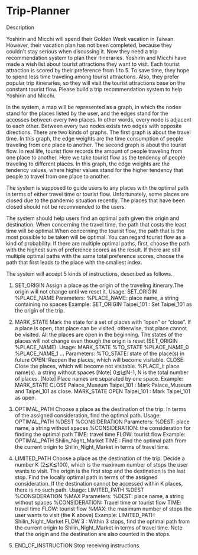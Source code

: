 # Trip-Planner

Description

Yoshirin and Micchi will spend their Golden Week vacation in Taiwan. However, their vacation plan has not been completed, because they couldn't stay serious when discussing it. Now they need a trip recommendation system to plan their itineraries. Yoshirin and Micchi have made a wish list about tourist attractions they want to visit. Each tourist attraction is scored by their preference from 1 to 5. To save time, they hope to spend less time traveling among tourist attractions. Also, they prefer popular trip itineraries, so they will visit the tourist attractions base on the constant tourist flow. Please build a trip recommendation system to help Yoshirin and Micchi.

In the system, a map will be represented as a graph, in which the nodes stand for the places listed by the user, and the edges stand for the accesses between every two places. In other words, every node is adjacent to each other. Between every two nodes exists two edges with opposite directions. There are two kinds of graphs. The first graph is about the travel time. In this graph, the edge weights are the time consumption of people traveling from one place to another. The second graph is about the tourist flow. In real life, tourist flow records the amount of people traveling from one place to another. Here we take tourist flow as the tendency of people traveling to different places. In this graph, the edge weights are the tendency values, where higher values stand for the higher tendency that people to travel from one place to another.

The system is supposed to guide users to any places with the optimal path in terms of either travel time or tourist flow. Unfortunately, some places are closed due to the pandemic situation recently. The places that have been closed should not be recommended to the users.

The system should help users find an optimal path given the origin and destination. When concerning the travel time, the path that costs the least time will be optimal.When concerning the tourist flow, the path that is the most possible to be taken will be optimal. You can regard tourist flow as a kind of probability. If there are multiple optimal paths, first, choose the path with the highest sum of preference scores as the result. If there are still multiple optimal paths with the same total preference scores, choose the path that first leads to the place with the smallest index.

The system will accept 5 kinds of instructions, described as follows.

1. SET_ORIGIN
Assign a place as the origin of the traveling itinerary.The origin will not change until we reset it.
Usage: SET_ORIGIN %PLACE_NAME
Parameters:
%PLACE_NAME: place name, a string containing no spaces
Example:
SET_ORIGIN Taipei_101 : Set Taipei_101 as the origin of the trip.

2. MARK_STATE
Mark the state for a set of places with “open” or “close”. If a place is open, that place can be visited; otherwise, that place cannot be visited. All the places are open in the beginning. The states of the places will not change even though the origin is reset (SET_ORIGIN %PLACE_NAME).
Usage: MARK_STATE %TO_STATE %PLACE_NAME_0 %PLACE_NAME_1 …
Parameters:
%TO_STATE: state of the place(s) in future
OPEN: Reopen the places, which will become visitable.
CLOSE: Close the places, which will become not visitable.
%PLACE_i: place name(s). a string without spaces
[Note] 0≦i≦N-1, N is the total number of places.
[Note] Place names are separated by one space.
Example:
MARK_STATE CLOSE Palace_Museum Taipei_101 : Mark Palace_Museum and Taipei_101 as close.
MARK_STATE OPEN Taipei_101 : Mark Taipei_101 as open.

3. OPTIMAL_PATH
Choose a place as the destination of the trip. In terms of the assigned consideration, find the optimal path.
Usage: OPTIMAL_PATH %DEST %CONSIDERATION
Parameters:
%DEST: place name, a string without spaces
%CONSIDERATION: the consideration for finding the optimal path
TIME: travel time
FLOW: tourist flow
Example:
OPTIMAL_PATH Shilin_Night_Market TIME : Find the optimal path from the current origin to Shilin_Night_Market in terms of travel time.

4. LIMITED_PATH
Choose a place as the destination of the trip. Decide a number K (2≦K≦100), which is the maximum number of stops the user wants to visit. The origin is the first stop and the destination is the last stop. Find the locally optimal path in terms of the assigned consideration. If the destination cannot be accessed within K places, there is no such path.
Usage: LIMITED_PATH %DEST %CONSIDERATION %MAX
Parameters:
%DEST: place name, a string without spaces
%CONSIDERATION: Travel time or tourist flow
TIME: travel time
FLOW: tourist flow
%MAX: the maximum number of stops the user wants to visit (the K above)
Example:
LIMITED_PATH Shilin_Night_Market FLOW 3 : Within 3 stops, find the optimal path from the current origin to Shilin_Night_Market in terms of travel time. Note that the origin and the destination are also counted in the stops.

5. END_OF_INSTRUCTION
Stop receiving instructions.
